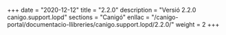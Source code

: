 +++
date        = "2020-12-12"
title       = "2.2.0"
description = "Versió 2.2.0 canigo.support.lopd"
sections    = "Canigó"
enllac		= "/canigo-portal/documentacio-llibreries/canigo.support.lopd/2.2.0/"
weight		= 2
+++
